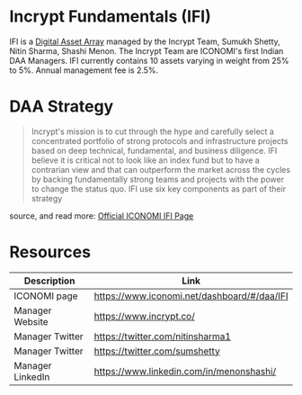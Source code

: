 # Incrypt Fundamentals (IFI)
IFI is a [Digital Asset Array](../Digital-Asset-Arrays.md) managed by the Incrypt Team, Sumukh Shetty, Nitin Sharma, Shashi Menon. The Incrypt Team are ICONOMI's first Indian DAA Managers.
IFI currently contains 10 assets varying in weight from 25% to 5%. Annual management fee is 2.5%.

# DAA Strategy
>  Incrypt's mission is to cut through the hype and carefully select a concentrated portfolio of strong protocols and infrastructure projects based on deep technical, fundamental, and business diligence. IFI believe it is critical not to look like an index fund but to have a contrarian view and that can outperform the market across the cycles by backing fundamentally strong teams and projects with the power to change the status quo. IFI use six key components as part of their strategy

source, and read more: [Official ICONOMI IFI Page](https://www.iconomi.net/dashboard/#/daa/IFI)

# Resources
Description | Link 
---|---
ICONOMI page | https://www.iconomi.net/dashboard/#/daa/IFI
Manager Website | https://www.incrypt.co/
Manager Twitter | https://twitter.com/nitinsharma1
Manager Twitter | https://twitter.com/sumshetty
Manager LinkedIn | https://www.linkedin.com/in/menonshashi/


